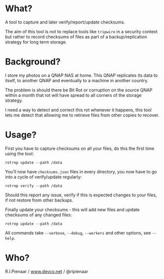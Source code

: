 # What?
A tool to capture and later verify/report/update checksums. 

The aim of this tool is not to replace tools like `tripwire` in a security context but rather to record checksums of files as part of a backup/replication strategy for long term storage.

# Background?
I store my photos on a QNAP NAS at home.  This QNAP replicates its data to itself, to another QNAP and eventually to a machine in another country.

The problem is should there be Bit Rot or corruption on the source QNAP within a month that rot will have spread to all corners of the storage strategy.

I need a way to detect and correct this rot whenever it happens, this tool lets me detect that allowing me to retrieve files from other copies to recover.

# Usage?

First you have to capture checksums on all your files, do this the first time using the tool:

```
rotrep update --path /data
```

You'll now have `checksums.json` files in every directory, you now have to go into a cycle of verify/update regularly:

```
rotrep verify --path /data
```

Should this report any issue, verify if this is expected changes to your files, if not restore from other backups.

Finally update your checksums - this will add new files and update checksums of any changed files:

```
rotrep update --path /data
```

All commands take `--verbose`, `--debug`, `--workers` and other options, see `--help`.

# Who?
R.I.Pienaar / www.devco.net / @ripienaar